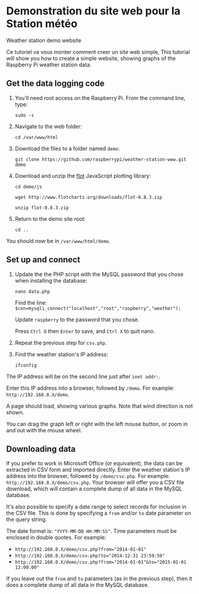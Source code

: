 # Demonstration du site web pour la Station météo
Weather station demo website

Ce tutoriel va vous monter comment creer un site web simple, 
This tutorial will show you how to create a simple website, showing graphs of the Raspberry Pi weather station data.

## Get the data logging code

1. You'll need root access on the Raspberry Pi. From the command line, type:

    `sudo -s`

1. Navigate to the web folder:

    `cd /var/www/html`

1. Download the files to a folder named `demo`:

    `git clone https://github.com/raspberrypi/weather-station-www.git demo`
  
1. Download and unzip the [flot](http://www.flotcharts.org/) JavaScript plotting library:

    `cd demo/js`

    `wget http://www.flotcharts.org/downloads/flot-0.8.3.zip`

    `unzip flot-0.8.3.zip`


1. Return to the demo site root:

    `cd ..`

You should now be in `/var/www/html/demo`.

## Set up and connect
  
1. Update the the PHP script with the MySQL password that you chose when installing the database:

    `nano data.php`
  
    Find the line: `$con=mysqli_connect("localhost","root","raspberry","weather");`
  
    Update `raspberry` to the password that you chose.
  
    Press `Ctrl O` then `Enter` to save, and `Ctrl X` to quit nano.
  
1. Repeat the previous step for `csv.php`.

1. Find the weather station's IP address:

    `ifconfig`
  
  The IP address will be on the second line just after `inet addr:`.

Enter this IP address into a browser, followed by `/demo`. For example: `http://192.168.0.X/demo`.
  
  A page should load, showing various graphs. Note that wind direction is not shown.
  
  
  You can drag the graph left or right with the left mouse button, or zoom in and out with the mouse wheel.

## Downloading data

If you prefer to work in Microsoft Office (or equivalent), the data can be extracted in CSV form and imported directly. Enter the weather station's IP address into the browser, followed by `/demo/csv.php`. For example: `http://192.168.0.X/demo/csv.php`. Your browser will offer you a CSV file download, which will contain a complete dump of all data in the MySQL database.

It's also possible to specify a date range to select records for inclusion in the CSV file. This is done by specifying a `from` and/or `to` date parameter on the query string.

The date format is: `"YYYY-MM-DD HH:MM:SS"`. Time parameters must be enclosed in double quotes. For example:

  - `http://192.168.0.X/demo/csv.php?from="2014-01-01"`
  - `http://192.168.0.X/demo/csv.php?to="2014-12-31 23:59:59"`
  - `http://192.168.0.X/demo/csv.php?from="2014-01-01"&to="2015-01-01 12:00:00"`

  If you leave out the `from` and `to` parameters (as in the previous step), then it does a complete dump of all data in the MySQL database.
